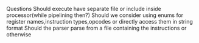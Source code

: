 Questions
Should execute have separate file or include inside processor(while pipelining then?)
Should we consider using enums for register names,instruction types,opcodes or directly access them in string format
Should the parser parse from a file containing the instructions or otherwise
